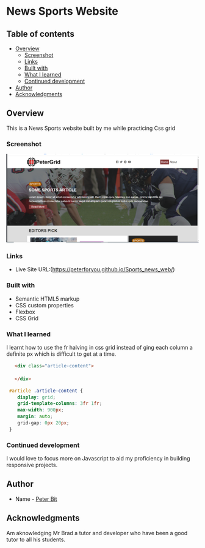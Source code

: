 # News Sports Website

## Table of contents

- [Overview](#overview)
  - [Screenshot](#screenshot)
  - [Links](#links)
  - [Built with](#built-with)
  - [What I learned](#what-i-learned)
  - [Continued development](#continued-development)
- [Author](#author)
- [Acknowledgments](#acknowledgments)


## Overview
This is a News Sports website built by me while practicing Css grid

### Screenshot

![](./image_resources/Annotation%202022-08-14%20203259.png)

### Links

- Live Site URL:(https://peterforyou.github.io/Sports_news_web/)

### Built with

- Semantic HTML5 markup
- CSS custom properties
- Flexbox
- CSS Grid

### What I learned

I learnt how to use the fr halving in css grid instead of ging each column a definite px which is difficult to get at a time. 

```html
   <div class="article-content">

   </div>
```
```css
 #article .article-content {
    display: grid;
    grid-template-columns: 3fr 1fr;
    max-width: 900px;
    margin: auto;
    grid-gap: 0px 20px;
 }
```

### Continued development    

I would love to focus more on Javascript to aid my proficiency in building responsive projects.

## Author

- Name - [Peter Bit](https://www.twitter.com/Peterbyte2)

## Acknowledgments

Am aknowledging Mr Brad a tutor and developer who have been a good tutor to all his students.